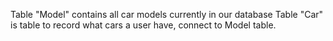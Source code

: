 Table "Model" contains all car models currently in our database
Table "Car" is table to record what cars a user have, connect to Model table.
